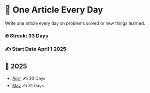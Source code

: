 # 📝 One Article Every Day
Write one article every day on problems solved or new things learned. 

### 🔥 Streak: 33 Days
### ✍️ Start Date April 1 2025

## 📆 2025
- [April](https://matrixread.com/2025/04/) ✍️ 30 Days
- [May](https://matrixread.com/2025/05/) ✍️ 31 Days
